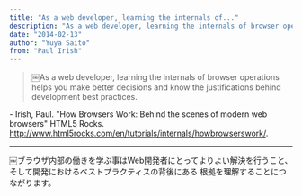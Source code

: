 ```yaml
---
title: "As a web developer, learning the internals of..."
description: "As a web developer, learning the internals of browser operations helps you make better decisions and know the justifications behind development best practices."
date: "2014-02-13"
author: "Yuya Saito"
from: "Paul Irish"
---
```


> ￼As a web developer, learning the internals of browser operations helps you make better decisions and know the justifications behind development best practices.

\- Irish, Paul. "How Browsers Work: Behind the scenes of modern web browsers" HTML5 Rocks. <http://www.html5rocks.com/en/tutorials/internals/howbrowserswork/>.

* * *

￼ブラウザ内部の働きを学ぶ事はWeb開発者にとってよりよい解決を行うこと、そして開発におけるベストプラクティスの背後にある 根拠を理解することにつながります。